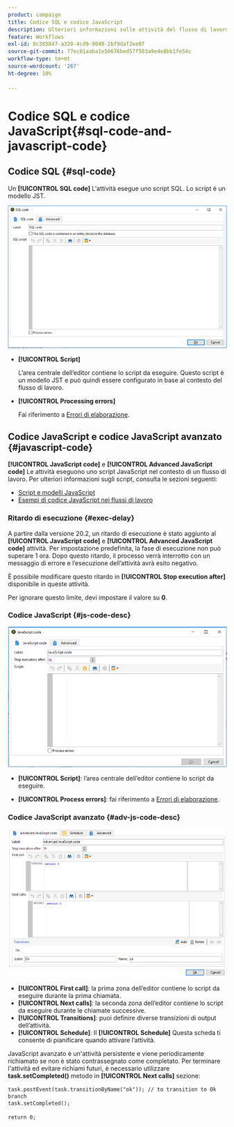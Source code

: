 ```yaml
---
product: campaign
title: Codice SQL e codice JavaScript
description: Ulteriori informazioni sulle attività del flusso di lavoro relative ai codici SQL e JavaScript
feature: Workflows
exl-id: 8c385847-a320-4cd9-9048-2bf9daf2ee07
source-git-commit: 77ec01aaba1e50676bed57f503a9e4e8bb1fe54c
workflow-type: tm+mt
source-wordcount: '267'
ht-degree: 10%

---
```


# Codice SQL e codice JavaScript{#sql-code-and-javascript-code}



## Codice SQL {#sql-code}

Un **[!UICONTROL SQL code]** L&#39;attività esegue uno script SQL. Lo script è un modello JST.

![](assets/sql_code.png)

* **[!UICONTROL Script]**

  L’area centrale dell’editor contiene lo script da eseguire. Questo script è un modello JST e può quindi essere configurato in base al contesto del flusso di lavoro.

* **[!UICONTROL Processing errors]**

  Fai riferimento a [Errori di elaborazione](monitor-workflow-execution.md#processing-errors).

## Codice JavaScript e codice JavaScript avanzato {#javascript-code}

**[!UICONTROL JavaScript code]** e **[!UICONTROL Advanced JavaScript code]** Le attività eseguono uno script JavaScript nel contesto di un flusso di lavoro. Per ulteriori informazioni sugli script, consulta le sezioni seguenti:

* [Script e modelli JavaScript](javascript-scripts-and-templates.md)
* [Esempi di codice JavaScript nei flussi di lavoro](javascript-in-workflows.md)

### Ritardo di esecuzione {#exec-delay}

A partire dalla versione 20.2, un ritardo di esecuzione è stato aggiunto al **[!UICONTROL JavaScript code]** e **[!UICONTROL Advanced JavaScript code]** attività. Per impostazione predefinita, la fase di esecuzione non può superare 1 ora. Dopo questo ritardo, il processo verrà interrotto con un messaggio di errore e l’esecuzione dell’attività avrà esito negativo.

È possibile modificare questo ritardo in **[!UICONTROL Stop execution after]** disponibile in queste attività.

Per ignorare questo limite, devi impostare il valore su **0**.

### Codice JavaScript {#js-code-desc}

![](assets/javascript_code.png)

* **[!UICONTROL Script]**: l’area centrale dell’editor contiene lo script da eseguire.

* **[!UICONTROL Process errors]**: fai riferimento a [Errori di elaborazione](monitor-workflow-execution.md#processing-errors).

### Codice JavaScript avanzato {#adv-js-code-desc}

![](assets/advanced_javascript_code.png)

* **[!UICONTROL First call]**: la prima zona dell’editor contiene lo script da eseguire durante la prima chiamata.
* **[!UICONTROL Next calls]**: la seconda zona dell’editor contiene lo script da eseguire durante le chiamate successive.
* **[!UICONTROL Transitions]**: puoi definire diverse transizioni di output dell’attività.
* **[!UICONTROL Schedule]**: Il **[!UICONTROL Schedule]** Questa scheda ti consente di pianificare quando attivare l’attività.

JavaScript avanzato è un&#39;attività persistente e viene periodicamente richiamato se non è stato contrassegnato come completato. Per terminare l&#39;attività ed evitare richiami futuri, è necessario utilizzare **task.setCompleted()** metodo in **[!UICONTROL Next calls]** sezione:

```
task.postEvent(task.transitionByName("ok")); // to transition to Ok branch
task.setCompleted();

return 0;
```
